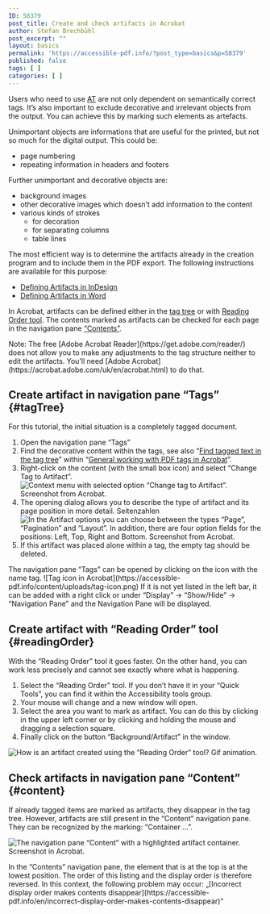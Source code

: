 ```yaml
---
ID: 58379
post_title: Create and check artifacts in Acrobat
author: Stefan Brechbühl
post_excerpt: ""
layout: basics
permalink: 'https://accessible-pdf.info/?post_type=basics&p=58379'
published: false
tags: [ ]
categories: [ ]
---
```

Users who need to use [AT](https://accessible-pdf.info/en/glossary/#assistive-technology) are not only dependent on semantically correct tags. It’s also important to exclude decorative and irrelevant objects from the output. You can achieve this by marking such elements as artefacts.

Unimportant objects are informations that are useful for the printed, but not so much for the digital output. This could be:

- page numbering
- repeating information in headers and footers

Further unimportant and decorative objects are:

- background images
- other decorative images which doesn’t add information to the content
- various kinds of strokes 
	- for decoration
	- for separating columns 
	- table lines 

The most efficient way is to determine the artifacts already in the creation program and to include them in the PDF export. The following instructions are available for this purpose:

- [Defining Artifacts in InDesign](https://accessible-pdf.info/en/basics/defining-artifacts-in-indesign/)
- [Defining Artifacts in Word](https://accessible-pdf.info/en/basics/defining-artifacts-in-word/)

In Acrobat, artifacts can be defined either in the [tag tree](#tagTree) or with [Reading Order tool](#readingOrder). The contents marked as artifacts can be checked for each page in the navigation pane [“Contents”](#contents).

<aside class="note-block" markdown="1">
Note: The free [Adobe Acrobat Reader](https://get.adobe.com/reader/) does not allow you to make any adjustments to the tag structure neither to edit the artifacts. You’ll need [Adobe Acrobat](https://acrobat.adobe.com/uk/en/acrobat.html) to do that.
</aside>

## Create artifact in navigation pane “Tags” {#tagTree}

<aside class="note-block" markdown="1">
For this tutorial, the initial situation is a completely tagged document.
</aside>

1. Open the navigation pane “Tags” 
2. Find the decorative content within the tags, see also “[Find tagged text in the tag tree](https://accessible-pdf.info/en/basics/general-working-with-pdf-tags-in-acrobat/#findtag)” within “[General working with PDF tags in Acrobat](https://accessible-pdf.info/en/basics/general-working-with-pdf-tags-in-acrobat/)”.
3. Right-click on the content (with the small box icon) and select “Change Tag to Artifact”. ![Context menu with selected option “Change tag to Artifact”. Screenshot from Acrobat.](https://accessible-pdf.info/content/uploads/acrobat-change-tag-to-artifact.png)
3. The opening dialog allows you to describe the type of artifact and its page position in more detail. Seitenzahlen ![In the Artifact options you can choose between the types “Page”, “Pagination” and “Layout”. In addition, there are four option fields for the positions: Left, Top, Right and Bottom. Screenshot from Acrobat.](https://accessible-pdf.info/content/uploads/acrobat-artifcat-options.png)
4. If this artifact was placed alone within a tag, the empty tag should be deleted.

<aside class="note-block" markdown="1">
The navigation pane “Tags” can be opened by clicking on the icon with the name tag.
![Tag icon in Acrobat](https://accessible-pdf.info/content/uploads/tag-icon.png)
If it is not yet listed in the left bar, it can be added with a right click or under “Display” → “Show/Hide” → “Navigation Pane” and the Navigation Pane will be displayed.
</aside>

## Create artifact with “Reading Order” tool {#readingOrder}

With the “Reading Order” tool it goes faster. On the other hand, you can work less precisely and cannot see exactly where what is happening.

1. Select the “Reading Order” tool. If you don’t have it in your “Quick Tools”, you can find it within the Accessibility tools group.
2. Your mouse will change and a new window will open.
3. Select the area you want to mark as artifact. You can do this by clicking in the upper left corner or by clicking and holding the mouse and dragging a selection square.
4. Finally click on the button “Background/Artifact” in the window.

![How is an artifact created using the “Reading Order” tool? Gif animation.](https://accessible-pdf.info/content/uploads/acrobat_artifact2_en.gif)

## Check artifacts in navigation pane “Content” {#content}

If already tagged items are marked as artifacts, they disappear in the tag tree. However, artifacts are still present in the “Content” navigation pane. They can be recognized by the marking: “Container <Artifact> …”.

![The navigation pane “Content” with a highlighted artifact container. Screenshot in Acrobat.](https://accessible-pdf.info/content/uploads/acrobat-artifact.png)

<p class="warning-block" markdown="1">
In the “Contents” navigation pane, the element that is at the top is at the lowest position. The order of this listing and the display order is therefore reversed. In this context, the following problem may occur: „[Incorrect display order makes contents disappear](https://accessible-pdf.info/en/incorrect-display-order-makes-contents-disappear)“
</p>